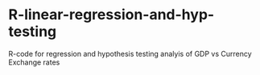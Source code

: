 # R-linear-regression-and-hyp-testing
R-code for regression and hypothesis testing analyis of GDP vs Currency Exchange rates
